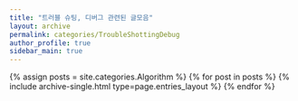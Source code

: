 ```yaml
---
title: "트러블 슈팅, 디버그 관련된 글모음"
layout: archive
permalink: categories/TroubleShottingDebug
author_profile: true
sidebar_main: true
---
```

{% assign posts = site.categories.Algorithm %}
{% for post in posts %} 
    {% include archive-single.html type=page.entries_layout %} 
{% endfor %}